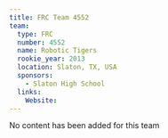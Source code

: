```yaml
---
title: FRC Team 4552
team:
  type: FRC
  number: 4552
  name: Robotic Tigers
  rookie_year: 2013
  location: Slaton, TX, USA
  sponsors:
    - Slaton High School
  links:
    Website: 
---
```

No content has been added for this team
